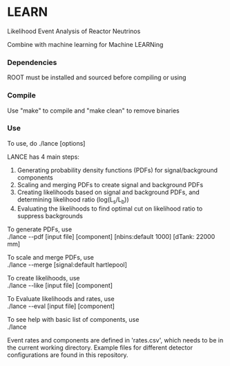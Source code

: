 # LEARN
Likelihood Event Analysis of Reactor Neutrinos

Combine with machine learning for Machine LEARNing

### Dependencies
ROOT must be installed and sourced before compiling or using

### Compile

Use "make" to compile and "make clean" to remove binaries

### Use

To use, do ./lance [options]

LANCE has 4 main steps:
1) Generating probability density functions (PDFs) for signal/background components
2) Scaling and merging PDFs to create signal and background PDFs
3) Creating likelihoods based on signal and background PDFs, and determining likelihood ratio (log(L<sub>s</sub>/L<sub>b</sub>))
4) Evaluating the likelihoods to find optimal cut on likelihood ratio to suppress backgrounds

To generate PDFs, use<br>
./lance --pdf [input file] [component] [nbins:default 1000] [dTank: 22000 mm]

To scale and merge PDFs, use<br>
./lance --merge [signal:default hartlepool]

To create likelihoods, use<br>
./lance --like [input file] [component]

To Evaluate likelihoods and rates, use<br>
./lance --eval [input file] [component]

To see help with basic list of components, use<br>
./lance

Event rates and components are defined in 'rates.csv', which needs to be in the current working directory. Example files for different detector configurations are found in this repository.
